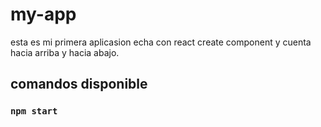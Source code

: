 # my-app
esta es mi primera aplicasion echa con react create component y cuenta hacia arriba y hacia abajo.
## comandos disponible
### `npm start`

